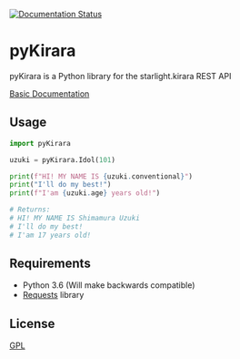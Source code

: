 [![Documentation Status](https://readthedocs.org/projects/pykirara/badge/?version=latest)](https://pykirara.readthedocs.io/en/latest/?badge=latest)
# pyKirara

pyKirara is a Python library for the starlight.kirara REST API

[Basic Documentation](https://pykirara.readthedocs.io/en/latest/)

## Usage

```python
import pyKirara

uzuki = pyKirara.Idol(101)

print(f"HI! MY NAME IS {uzuki.conventional}")
print("I'll do my best!")
print(f"I'am {uzuki.age} years old!")

# Returns:
# HI! MY NAME IS Shimamura Uzuki
# I'll do my best!
# I'am 17 years old!
```

## Requirements
- Python 3.6 (Will make backwards compatible)
- [Requests](https://github.com/kennethreitz/requests) library

## License
[GPL](https://choosealicense.com/licenses/gpl-3.0/)